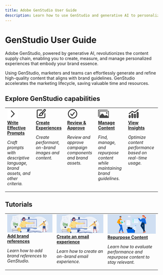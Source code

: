 ```yaml
---
title: Adobe GenStudio User Guide
description: Learn how to use GenStudio and generative AI to personalize your content supply chain.
---
```


# GenStudio User Guide

Adobe GenStudio, powered by generative AI, revolutionizes the content supply chain, enabling you to create, measure, and manage personalized experiences that embody your brand essence.

Using GenStudio, marketers and teams can effortlessly generate and refine high-quality content that aligns with brand guidelines. GenStudio accelerates the marketing lifecycle, saving valuable time and resources.

## Explore GenStudio capabilities

<table style="table-layout:fixed">
<tr style="border: 0;">
   <td valign="top">
      <a href="../user-guide/effective-prompts.md">
      <img alt="Right chevron" src="../assets/icons/icon-chevronRight.svg" width="35">
      </a>
      <div>
         <a href="../user-guide/effective-prompts.md">
         <strong>Write Effective Prompts</strong>
         </a>
      </div>
      <p>
         <em>Craft prompts with descriptive language, brand assets, and other criteria.</em>
      </p>
   </td>
   <td valign="top">
      <a href="../user-guide/create/overview.md">
      <img alt="Paintbrush" src="../assets/icons/icon-create.svg" width="35">
      </a>
      <div>
         <a href="../user-guide/create/overview.md">
         <strong>Create Experiences</strong>
         </a>
      </div>
      <p>
         <em>Create performant, on-brand images and content.</em>
      </p>
   </td>
   <td valign="top">
      <a href="../user-guide/approvals/overview.md">
      <img alt="Checkmark" src="../assets/icons/icon-checkmarkCircle.svg" width="35">
      </a>
      <div>
         <a href="../user-guide/approvals/overview.md">
         <strong>Review & Approve</strong>
         </a>
      </div>
      <p>
         <em>Review and approve campaign components and brand assets.</em>
      </p>
   </td>
   <td valign="top">
      <a href="../user-guide/content/overview.md">
      <img alt="Grid" src="../assets/icons/icon-images.svg" width="35">
      </a>
      <div>
         <a href="../user-guide/content/overview.md">
         <strong>Manage Content</strong>
         </a>
      </div>
      <p>
         <em>Find, manage, and repurpose content while maintaining brand guidelines.</em>
      </p>
   </td>
   <td valign="top">
      <a href="../user-guide/insights/overview.md">
      <img alt="Chart" src="../assets/icons/icon-dataAnalytics.svg" width="35">
      </a>
      <div>
         <a href="../user-guide/insights/overview.md">
         <strong>View Insights</strong>
         </a>
      </div>
      <p>
         <em>Optimize content performance based on real-time usage.</em>
      </p>
   </td>
</tr>
</table>

## Tutorials

<table style="table-layout:fixed">
<td valign="top">
   <div>
      <a href="/help/user-guide/references/add-references.md">
      <img alt="Add brand references" src="../assets/card-create-assets.png">
      <strong>Add brand references</strong>
      </a>
   </div>
   <p>
      <em>Learn how to add brand references to GenStudio.</em>
   </p>
</td>
<td valign="top">
   <div>
      <a href="/help/tutorials/create-email-experience.md">
      <img alt="Ideas, books, pencil, computer" src="../assets/card-create-assets.png">
      <strong>Create an email experience</strong>
      </a>
   </div>
   <p>
      <em>Learn how to create an on-brand email experience.</em>
   </p>
</td>
<td valign="top">
   <div>
      <a href="../user-guide/insights/overview.md">
      <img alt="People moving files into a folder" src="../assets/card-manage-content.png">
      <strong>Repurpose Content</strong>
      </a>
   </div>
   <p>
      <em>Learn how to evaluate performance and repurpose content to stay relevant.</em>
   </p>
</td>
</table>
